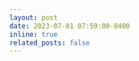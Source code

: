 ```yaml
---
layout: post
date: 2023-07-01 07:59:00-0400
inline: true
related_posts: false
---
```


<!-- Reached 7k MMR in [Dota 2](https://www.dota2.com/leaderboards/#americas) -->
